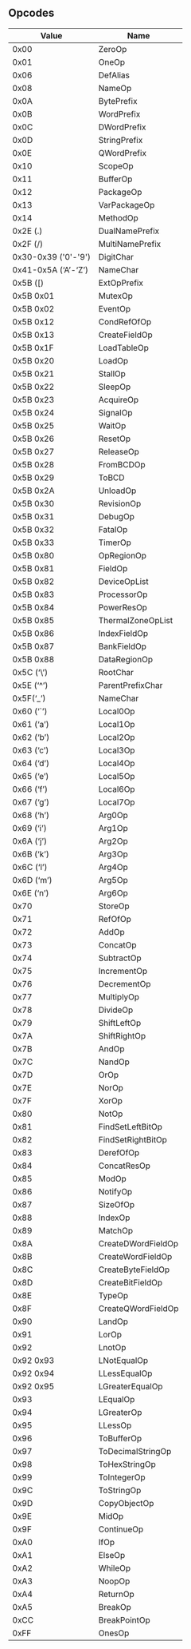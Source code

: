 ## Opcodes

| Value               | Name               |
|---------------------|--------------------|
| 0x00                | ZeroOp             |
| 0x01                | OneOp              |
| 0x06                | DefAlias            |
| 0x08                | NameOp             |
| 0x0A                | BytePrefix         |
| 0x0B                | WordPrefix         |
| 0x0C                | DWordPrefix        |
| 0x0D                | StringPrefix       |
| 0x0E                | QWordPrefix        |
| 0x10                | ScopeOp            |
| 0x11                | BufferOp           |
| 0x12                | PackageOp          |
| 0x13                | VarPackageOp       |
| 0x14                | MethodOp           |
| 0x2E (.)            | DualNamePrefix     |
| 0x2F (/)            | MultiNamePrefix    |
| 0x30-0x39 ('0'-'9') | DigitChar          |
| 0x41-0x5A (‘A’-‘Z’) | NameChar           |
| 0x5B ([)            | ExtOpPrefix        |
| 0x5B 0x01           | MutexOp            |
| 0x5B 0x02           | EventOp            |
| 0x5B 0x12           | CondRefOfOp        |
| 0x5B 0x13           | CreateFieldOp      |
| 0x5B 0x1F           | LoadTableOp        |
| 0x5B 0x20           | LoadOp             |
| 0x5B 0x21           | StallOp            |
| 0x5B 0x22           | SleepOp            |
| 0x5B 0x23           | AcquireOp          |
| 0x5B 0x24           | SignalOp           |
| 0x5B 0x25           | WaitOp             |
| 0x5B 0x26           | ResetOp            |
| 0x5B 0x27           | ReleaseOp          |
| 0x5B 0x28           | FromBCDOp          |
| 0x5B 0x29           | ToBCD              |
| 0x5B 0x2A           | UnloadOp           |
| 0x5B 0x30           | RevisionOp         |
| 0x5B 0x31           | DebugOp            |
| 0x5B 0x32           | FatalOp            |
| 0x5B 0x33           | TimerOp            |
| 0x5B 0x80           | OpRegionOp         |
| 0x5B 0x81           | FieldOp            |
| 0x5B 0x82           | DeviceOpList       |
| 0x5B 0x83           | ProcessorOp        |
| 0x5B 0x84           | PowerResOp         |
| 0x5B 0x85           | ThermalZoneOpList  |
| 0x5B 0x86           | IndexFieldOp       |
| 0x5B 0x87           | BankFieldOp        |
| 0x5B 0x88           | DataRegionOp       |
| 0x5C (‘\’)          | RootChar           |
| 0x5E (‘^’)          | ParentPrefixChar   |
| 0x5F(‘_’)           | NameChar           |
| 0x60 (‘`’)          | Local0Op           |
| 0x61 (‘a’)          | Local1Op           |
| 0x62 (‘b’)          | Local2Op           |
| 0x63 (‘c’)          | Local3Op           |
| 0x64 (‘d’)          | Local4Op           |
| 0x65 (‘e’)          | Local5Op           |
| 0x66 (‘f’)          | Local6Op           |
| 0x67 (‘g’)          | Local7Op           |
| 0x68 (‘h’)          | Arg0Op             |
| 0x69 (‘i’)          | Arg1Op             |
| 0x6A (‘j’)          | Arg2Op             |
| 0x6B (‘k’)          | Arg3Op             |
| 0x6C (‘l’)          | Arg4Op             |
| 0x6D (‘m’)          | Arg5Op             |
| 0x6E (‘n’)          | Arg6Op             |
| 0x70                | StoreOp            |
| 0x71                | RefOfOp            |
| 0x72                | AddOp              |
| 0x73                | ConcatOp           |
| 0x74                | SubtractOp         |
| 0x75                | IncrementOp        |
| 0x76                | DecrementOp        |
| 0x77                | MultiplyOp         |
| 0x78                | DivideOp           |
| 0x79                | ShiftLeftOp        |
| 0x7A                | ShiftRightOp       |
| 0x7B                | AndOp              |
| 0x7C                | NandOp             |
| 0x7D                | OrOp               |
| 0x7E                | NorOp              |
| 0x7F                | XorOp              |
| 0x80                | NotOp              |
| 0x81                | FindSetLeftBitOp   |
| 0x82                | FindSetRightBitOp  |
| 0x83                | DerefOfOp          |
| 0x84                | ConcatResOp        |
| 0x85                | ModOp              |
| 0x86                | NotifyOp           |
| 0x87                | SizeOfOp           |
| 0x88                | IndexOp            |
| 0x89                | MatchOp            |
| 0x8A                | CreateDWordFieldOp |
| 0x8B                | CreateWordFieldOp  |
| 0x8C                | CreateByteFieldOp  |
| 0x8D                | CreateBitFieldOp   |
| 0x8E                | TypeOp             |
| 0x8F                | CreateQWordFieldOp |
| 0x90                | LandOp             |
| 0x91                | LorOp              |
| 0x92                | LnotOp             |
| 0x92 0x93           | LNotEqualOp        |
| 0x92 0x94           | LLessEqualOp       |
| 0x92 0x95           | LGreaterEqualOp    |
| 0x93                | LEqualOp           |
| 0x94                | LGreaterOp         |
| 0x95                | LLessOp            |
| 0x96                | ToBufferOp         |
| 0x97                | ToDecimalStringOp  |
| 0x98                | ToHexStringOp      |
| 0x99                | ToIntegerOp        |
| 0x9C                | ToStringOp         |
| 0x9D                | CopyObjectOp       |
| 0x9E                | MidOp              |
| 0x9F                | ContinueOp         |
| 0xA0                | IfOp               |
| 0xA1                | ElseOp             |
| 0xA2                | WhileOp            |
| 0xA3                | NoopOp             |
| 0xA4                | ReturnOp           |
| 0xA5                | BreakOp            |
| 0xCC                | BreakPointOp       |
| 0xFF                | OnesOp             |
